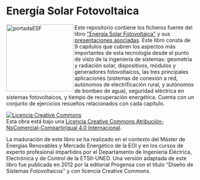 Energía Solar Fotovoltaica
===

<img src="http://oscarperpinan.github.io/img/portadaESF.png"
alt="portadaESF" height="180" align="left"/>Este repositorio contiene
los ficheros fuente del libro
["Energía Solar Fotovoltaica"](http://procomun.wordpress.com/documentos/libroesf/)
y sus
[presentaciones asociadas](http://www.slideshare.net/oscarperpinan). Este
libro consta de 9 capítulos que cubren los aspectos más importantes de
esta tecnología desde el punto de visto de la ingeniería de sistemas:
geometría y radiación solar, dispositivos, módulos y generadores
fotovoltaicos, las tres principales aplicaciones (sistemas de conexión
a red, autónomos de electrificación rural, y autónomos de bombeo de
agua), seguridad eléctrica en sistemas fotovoltaicos, y tiempo de
recuperación energética. Cuenta con un conjunto de ejercicios
resueltos relacionados con cada capítulo.

<a rel="license"
href="http://creativecommons.org/licenses/by-nc-sa/4.0/"><img
alt="Licencia Creative Commons" style="border-width:0"
src="http://i.creativecommons.org/l/by-nc-sa/4.0/88x31.png" /></a><br
/>Esta obra está bajo una <a rel="license"
href="http://creativecommons.org/licenses/by-nc-sa/4.0/">Licencia
Creative Commons Atribución-NoComercial-CompartirIgual 4.0
Internacional</a>.

La maduración de este libro se ha realizado en el contexto del Máster
de Energías Renovables y Mercado Energético de la EOI y en los cursos
de experto profesional impartidos por el Departamento de Ingeniería
Eléctrica, Electrónica y de Control de la ETSII-UNED. Una versión
adaptada de este libro fue publicada en 2012 por la editorial Progensa
con el título “Diseño de Sistemas Fotovoltaicos” y con licencia
Creative Commons.
